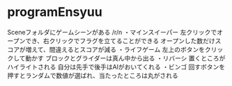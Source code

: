 # programEnsyuu

Sceneフォルダにゲームシーンがある
/r/n
・マインスイーパー
左クリックでオープンでき、右クリックでフラグを立てることができる
オープンした数だけスコアが増えて、間違えるとスコアが減る
・ライフゲーム
左上のボタンをクリックして動かす
ブロックとグライダーは真ん中から出る
・リバーシ
置くところがハイライトされる
自分は先手で後手はAIがおいてくれる
・ビンゴ
回すボタンを押すとランダムで数値が選ばれ、当たったところは丸がされる
